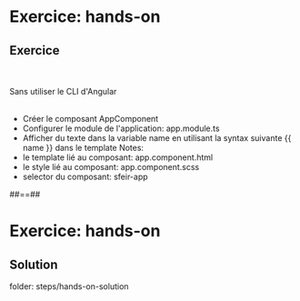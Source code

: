 <!-- .slide: class="exercice" -->
# Exercice: hands-on
## Exercice
<br><br>
Sans utiliser le CLI d'Angular<br><br>
- Créer le composant AppComponent
- Configurer le module de l'application: app.module.ts
- Afficher du texte dans la variable name en utilisant la syntax suivante {{ name }} dans le template
Notes:
- le template lié au composant: app.component.html
- le style lié au composant: app.component.scss
- selector du composant: sfeir-app

##==##

<!-- .slide: class="exercice full-center" -->
# Exercice: hands-on
## Solution
folder: steps/hands-on-solution
<!-- .element: class="bold"-->
